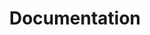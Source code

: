 ---
layout: docs
title: Documentation
prev_section: home
next_section: installation
permalink: /docs/home/
---